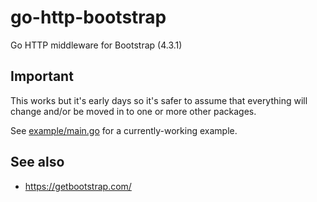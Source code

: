 # go-http-bootstrap

Go HTTP middleware for Bootstrap (4.3.1)

## Important

This works but it's early days so it's safer to assume that everything will change and/or be moved in to one or more other packages.

See [example/main.go](example/main.go) for a currently-working example.

## See also

* https://getbootstrap.com/
